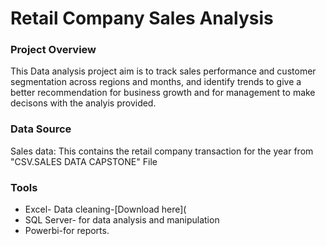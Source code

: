 # Retail Company Sales Analysis

### Project Overview

This Data analysis project aim is to track sales performance and customer segmentation across regions and months, and identify trends to give a better recommendation for business growth and for management to make decisons with the analyis provided.

### Data Source

Sales data: This contains the retail company transaction for the year from "CSV.SALES DATA CAPSTONE" File

### Tools
- Excel- Data cleaning-[Download here](
- SQL Server- for data analysis and manipulation
- Powerbi-for reports.

